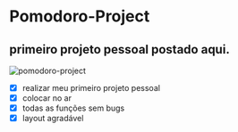# Pomodoro-Project
## primeiro projeto pessoal postado aqui.


![pomodoro-project](https://user-images.githubusercontent.com/104375874/170329079-a062d892-049b-43c0-b344-5af7385da3c0.png)
- [x] realizar meu primeiro projeto pessoal
- [x] colocar no ar
- [x] todas as funções sem bugs
- [x] layout agradável
